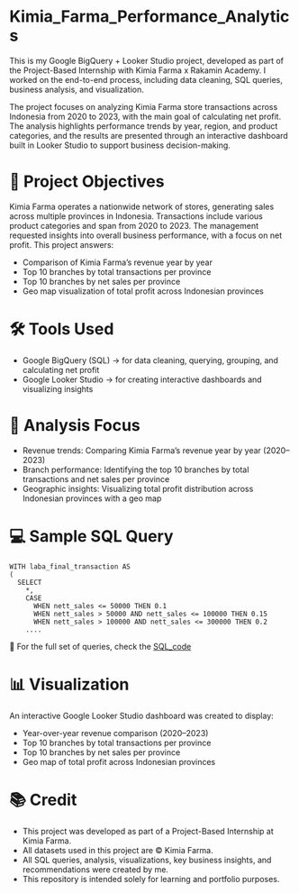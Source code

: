 # Kimia_Farma_Performance_Analytics
This is my Google BigQuery + Looker Studio project, developed as part of the Project-Based Internship with Kimia Farma x Rakamin Academy. I worked on the end-to-end process, including data cleaning, SQL queries, business analysis, and visualization.

The project focuses on analyzing Kimia Farma store transactions across Indonesia from 2020 to 2023, with the main goal of calculating net profit. The analysis highlights performance trends by year, region, and product categories, and the results are presented through an interactive dashboard built in Looker Studio to support business decision-making.
# 🎯 Project Objectives
Kimia Farma operates a nationwide network of stores, generating sales across multiple provinces in Indonesia. Transactions include various product categories and span from 2020 to 2023. The management requested insights into overall business performance, with a focus on net profit. This project answers:
- Comparison of Kimia Farma’s revenue year by year
- Top 10 branches by total transactions per province
- Top 10 branches by net sales per province
- Geo map visualization of total profit across Indonesian provinces
# 🛠️ Tools Used
- Google BigQuery (SQL) → for data cleaning, querying, grouping, and calculating net profit
- Google Looker Studio → for creating interactive dashboards and visualizing insights
# 🔎 Analysis Focus
- Revenue trends: Comparing Kimia Farma’s revenue year by year (2020–2023)
- Branch performance: Identifying the top 10 branches by total transactions and net sales per province
- Geographic insights: Visualizing total profit distribution across Indonesian provinces with a geo map
# 💻 Sample SQL Query
```
WITH laba_final_transaction AS
(
  SELECT 
    *,
    CASE 
      WHEN nett_sales <= 50000 THEN 0.1
      WHEN nett_sales > 50000 AND nett_sales <= 100000 THEN 0.15
      WHEN nett_sales > 100000 AND nett_sales <= 300000 THEN 0.2
    ....
```
📂 For the full set of queries, check the [SQL_code](SQL/sql_code.sql)
# 📊 Visualization
An interactive Google Looker Studio dashboard was created to display:
- Year-over-year revenue comparison (2020–2023)
- Top 10 branches by total transactions per province
- Top 10 branches by net sales per province
- Geo map of total profit across Indonesian provinces

# 📚 Credit
- This project was developed as part of a Project-Based Internship at Kimia Farma.
- All datasets used in this project are © Kimia Farma.
- All SQL queries, analysis, visualizations, key business insights, and recommendations were created by me.
- This repository is intended solely for learning and portfolio purposes.
